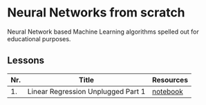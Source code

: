 # Neural Networks from scratch

Neural Network based Machine Learning algorithms spelled out for educational purposes.

## Lessons

| Nr. | Title | Resources |
|-----|-------|-----------|
| 1.  | Linear Regression Unplugged Part 1 | [notebook](notebooks/1_linear_regression.ipynb) |
